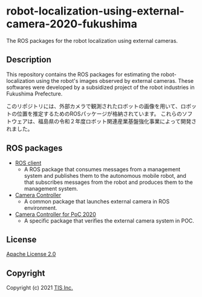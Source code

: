 # robot-localization-using-external-camera-2020-fukushima
The ROS packages for the robot localization using external cameras.

## Description
This repository contains the ROS packages for estimating the robot-localization using the robot's images observed by external cameras.
These softwares were developed by a subsidized project of the robot industries in Fukushima Prefecture.

このリポジトリには、外部カメラで観測されたロボットの画像を用いて、ロボットの位置を推定するためのROSパッケージが格納されています。
これらのソフトウェアは、福島県の令和２年度ロボット関連産業基盤強化事業によって開発されました。

## ROS packages
* [ROS client](/amqp-ros-client/)
    * A ROS package that consumes messages from a management system and publishes them to the autonomous mobile robot, and that subscribes messages from the robot and produces them to the management system.
* [Camera Controller](https://github.com/RoboticBase/camera-controller)
    * A common package that launches external camera in ROS environment.
* [Camera Controller for PoC 2020](https://github.com/RoboticBase/camera-controller_PoC2020iot)
    * A specific package that verifies the external camera system in POC.

## License
[Apache License 2.0](/LICENSE)

## Copyright
Copyright (c) 2021 [TIS Inc.](https://www.tis.co.jp/)

